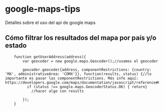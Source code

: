 # google-maps-tips
Detalles sobre el uso del api de google maps


## Cómo filtrar los resultados del mapa por país y/o estado
```
    function getUserAddress(address){
        var geocoder = new google.maps.Geocoder();//usamos el geocoder
        
        geocoder.geocode({address, componentRestrictions: {country: 'MX', administrativeArea: 'CDMX'}}, function(results, status) {//lo importante es pasar las componentRestrictions. Más info aquí: https://developers.google.com/maps/documentation/javascript/reference#GeocoderComponentRestrictions
          if (status !== google.maps.GeocoderStatus.OK) { return}
            //hacer algo con results

        });
    }
```
